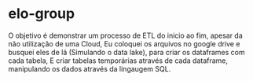 # elo-group

O objetivo é demonstrar um processo de ETL do inicio ao fim, apesar da não utilização de uma Cloud, 
Eu coloquei os arquivos no google drive e busquei eles de lá (Simulando o data lake), para criar os 
dataframes com cada tabela, E criar tabelas temporárias através de cada dataframe, manipulando os 
dados através da lingaugem SQL. 
